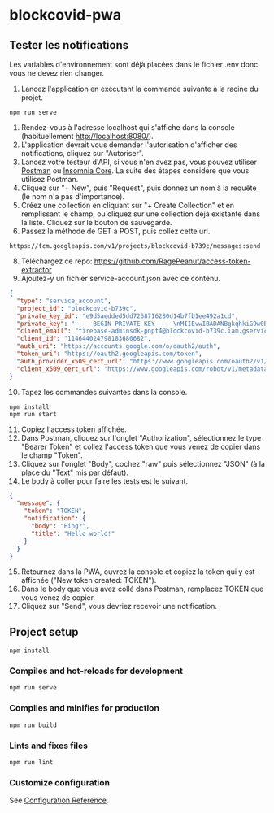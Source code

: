 # blockcovid-pwa

## Tester les notifications
Les variables d'environnement sont déjà placées dans le fichier .env donc vous ne devez rien changer.
1. Lancez l'application en exécutant la commande suivante à la racine du projet.
```
npm run serve
```
1. Rendez-vous à l'adresse localhost qui s'affiche dans la console (habituellement [http://localhost:8080/](http://localhost:8080/)).
2. L'application devrait vous demander l'autorisation d'afficher des notifications, cliquez sur "Autoriser".
3. Lancez votre testeur d'API, si vous n'en avez pas, vous pouvez utiliser [Postman](https://www.postman.com/) ou [Insomnia Core](https://insomnia.rest/). La suite des étapes considère que vous utilisez Postman.
4. Cliquez sur "+ New", puis "Request", puis donnez un nom à la requête (le nom n'a pas d'importance).
5. Créez une collection en cliquant sur "+ Create Collection" et en remplissant le champ, ou cliquez sur une collection déjà existante dans la liste. Cliquez sur le bouton de sauvegarde.
6. Passez la méthode de GET à POST, puis collez cette url.
```
https://fcm.googleapis.com/v1/projects/blockcovid-b739c/messages:send
```
8. Téléchargez ce repo: https://github.com/RagePeanut/access-token-extractor
9. Ajoutez-y un fichier service-account.json avec ce contenu.
```json
{
  "type": "service_account",
  "project_id": "blockcovid-b739c",
  "private_key_id": "e9d5aedded5dd7268716280d14b7fb1ee492a1cd",
  "private_key": "-----BEGIN PRIVATE KEY-----\nMIIEvwIBADANBgkqhkiG9w0BAQEFAASCBKkwggSlAgEAAoIBAQDShtAD0b+MbMet\nE5L2hktSV4ucsi592Xrk9b86D59nKN5JVUKC3li4OqBktZ3vnclr1MWPF2OCWGtW\nY8mGEdZ1KYZ2gJKfQgvkn3Dkhi3hhoZzqHXAeUv3AFtQEWeYs7n6asqR8TsXtAnn\nBM4dR8ah6GRcsEEok7ntQMjknB+GmfV/YUz57MAad38eSBFLf/Slf7JVUCHjdXEc\nrvNo2yIZxL4B/7Vr4KA14+WY7k+QqbGA+UQ/o9S3W312aTuuFdVJQ4idRCxffGJA\na053ndZmgkKAyya026XD1uB93IdIHD93ohkSQqU88xfS4v/7dr7M6eoF9B08na9Y\nm6NjPoJLAgMBAAECggEAKTyY4Dakg3gHQKKV5c32UQGu6hmIu8Puq4xrUY8f1RAP\nQmP97C5rSGLLag6dCgNpIcMCk32sUyrIk5pmLemujTJ+ERYsIh/IvpZwgYK61/MG\nwP7dWb8onxAl0rAmD6Ycpq1mUmHjBkiQq/yn9tpJUQt5JSKtEKqm/47yCr19+1ov\n2ZP7ac8/VTTW/CY3vXLHKUmt8mfMv/JWPAdsjj8UjENfWJ2PI6WN+vy4V0JwXiRT\nh+IvNtz4gjesxHyutCi8ZC876bMUgLRcrzYJfLhPCWwITRutp8PuW7wflbTNoTVb\nkUsBEW5TCyaFDQTjRwofv7WXUusltN4yWC2tfb11qQKBgQDwHOGQFXzoN5Anx62O\nKn6K+gb7iWCXLOr8HYVg+2m4VztfbuXaf/68FDS8W6ocW+hweDPA2UfZaRYlYk6R\nraSmwjrcOeOFBPxWA6Gq02XuEQTE+u5CLOYe39bGUZvsTvv9hSU382i14LqjuFVU\nJX2O5vVABtw5+HDwVqNd+4tLDQKBgQDgdMoaYuDQW+kShHeJGS2DWrAwYiqgwSDm\nBc9cbiDZoTHPctYOWUCa1SbEz15U+hIWQPRviUtsDloatnIlui0q1vhmA1C8VlCj\nFwW7RyvjHUqQJXEmHNZGWAkMy4EXnNVCRfSBoLpgcaCbwiFWpL9l/Dl8BOg2i5cd\nSaRmcPRMtwKBgQDaA08m1OvZqQGBrQK/b4QASe5nGyARg15E1cUR/pTKJKIrD3Uy\nBD9Vo/8R+ySkpSqSXAGZm29qTskl3nG6QfCa3QY2iXU0hQdcTeXPRixpkRhEhhYp\nDb1P0SugW974G+sfEHJvr9mmMkskdi07vuKXCsspfFEfbZ2WCwRARDIATQKBgQCS\nSItPFxIduUj1YI/nMhmPehNJ9TCDBFtEjpTOUJfoPj4QTW9kepa4UiKqMdvw1enj\nxwGHj5swGUpwDmfmXqgBO4k4MwDzPe3f3KlHnOLlabmmqEBN7o1X2xhK1naTxQrX\n3m+z6+SL5oIeAS9pIIX9GZz9TtVodyFNXSlf+k29kQKBgQCtqmvTPs8+6eoqPlgc\n0EbmuRmHyIIg+qYj7pHsn1XE0AQ89XUpSgT0aOtXtxnDAzDznHD7hiNjcR7H2LW+\n6klJJh1P5NDGgyt204dVIvYJdITPSwvrfnqA4CRYzSYhs6Yn3GnaIBwXBq/6BlFz\nuxCEpVbjkvsrJQ9H6S0xdJkfUg==\n-----END PRIVATE KEY-----\n",
  "client_email": "firebase-adminsdk-pnpt4@blockcovid-b739c.iam.gserviceaccount.com",
  "client_id": "114644024798183680682",
  "auth_uri": "https://accounts.google.com/o/oauth2/auth",
  "token_uri": "https://oauth2.googleapis.com/token",
  "auth_provider_x509_cert_url": "https://www.googleapis.com/oauth2/v1/certs",
  "client_x509_cert_url": "https://www.googleapis.com/robot/v1/metadata/x509/firebase-adminsdk-pnpt4%40blockcovid-b739c.iam.gserviceaccount.com"
}
```
10. Tapez les commandes suivantes dans la console.
```
npm install
npm run start
```
11.  Copiez l'access token affichée.
12.  Dans Postman, cliquez sur l'onglet "Authorization", sélectionnez le type "Bearer Token" et collez l'access token que vous venez de copier dans le champ "Token".
13.  Cliquez sur l'onglet "Body", cochez "raw" puis sélectionnez "JSON" (à la place du "Text" mis par défaut).
14.  Le body à coller pour faire les tests est le suivant.
```json
{
  "message": {
	"token": "TOKEN",
	"notification": {
  	  "body": "Ping?",
      "title": "Hello world!"
	}
  }
}
```
15. Retournez dans la PWA, ouvrez la console et copiez la token qui y est affichée ("New token created: TOKEN").
15. Dans le body que vous avez collé dans Postman, remplacez TOKEN que vous venez de copier.
16. Cliquez sur "Send", vous devriez recevoir une notification.

## Project setup
```
npm install
```

### Compiles and hot-reloads for development
```
npm run serve
```

### Compiles and minifies for production
```
npm run build
```

### Lints and fixes files
```
npm run lint
```

### Customize configuration
See [Configuration Reference](https://cli.vuejs.org/config/).
